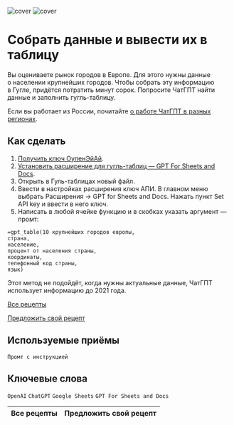 ![cover](https://github.com/Open-Prompting/Knowledge-Base/blob/main/content/recipes/spreadsheet/media/cover-spreadsheet-dark.svg#gh-dark-mode-only)
![cover](https://github.com/Open-Prompting/Knowledge-Base/blob/main/content/recipes/spreadsheet/media/cover-spreadsheet-light.svg#gh-light-mode-only)

# Собрать данные и вывести их в таблицу

Вы&nbsp;оцениваете рынок городов в&nbsp;Европе. Для этого нужны данные о&nbsp;населении крупнейших городов. Чтобы собрать эту информацию в&nbsp;Гугле, придётся потратить минут сорок. Попросите ЧатГПТ найти данные и&nbsp;заполнить гугль-таблицу.

Если вы работает из России, почитайте [о&nbsp;работе ЧатГПТ в&nbsp;разных регионах](https://github.com/Open-Prompting/Knowledge-Base/blob/main/content/articles/ruchatgpt/).


## Как сделать
1. [Получить ключ ОупенЭйАй](https://platform.openai.com/account/api-keys).
2. [Установить расширение для гугль-таблиц&nbsp;&mdash; GPT For Sheets and Docs](https://workspace.google.com/marketplace/app/gpt_for_sheets_and_docs/677318054654).
3. Открыть в&nbsp;Гуль-таблицах новый файл.
4. Ввести в настройках расширения ключ АПИ. В главном меню выбрать Расширения → GPT for Sheets and Docs. Нажать пункт Set API key и ввести в него ключ.
5. Написать в&nbsp;любой ячейке функцию и&nbsp;в&nbsp;скобках указать аргумент&nbsp;&mdash; промт:
```
=gpt_table(10 крупнейших городов европы, 
страна, 
население, 
процент от населения страны, 
координаты, 
телефонный код страны,
язык)
```

Этот метод не&nbsp;подойдёт, когда нужны актуальные данные, ЧатГПТ использует информацию до&nbsp;2021&nbsp;года.

[Все рецепты](https://github.com/Open-Prompting/Open-Prompting/blob/main/README.md#user-content-рецепты)

[Предложить свой рецепт](#)

## Используемые приёмы

`Промт с инструкцией`


## Ключевые слова

`OpenAI` `ChatGPT` `Google Sheets` `GPT For Sheets and Docs`

| Все рецепты   | Предложить свой рецепт|
| ------------- |:---------------------:|
